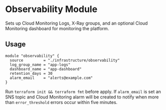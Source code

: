 # Observability Module

Sets up Cloud Monitoring Logs, X-Ray groups, and an optional Cloud Monitoring dashboard for monitoring the platform.

## Usage
```hcl
module "observability" {
  source         = "./infrastructure/observability"
  log_group_name = "app-logs"
  dashboard_name = "app-dashboard"
  retention_days = 30
  alarm_email    = "alerts@example.com"
}
```

Run `terraform init && terraform fmt` before apply.
If `alarm_email` is set an SNS topic and Cloud Monitoring alarm will be created to
notify when more than `error_threshold` errors occur within five minutes.
